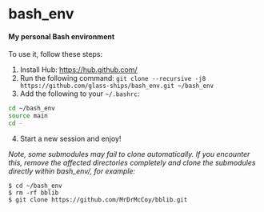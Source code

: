 # bash_env

#### My personal Bash environment

To use it, follow these steps:

1. Install Hub: https://hub.github.com/
2. Run the following command: `git clone --recursive -j8 https://github.com/glass-ships/bash_env.git ~/bash_env`
3. Add the following to your `~/.bashrc`:
  ```bash
  cd ~/bash_env
  source main
  cd -
  ```
4. Start a new session and enjoy!

*Note, some submodules may fail to clone automatically. If you encounter this, remove the affected
 directories completely and clone the submodules directly within bash_env/, for example:*
```
$ cd ~/bash_env
$ rm -rf bblib
$ git clone https://github.com/MrDrMcCoy/bblib.git
```
